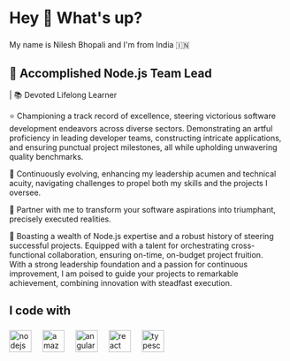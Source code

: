 <h1 align="left">Hey 👋 What's up?</h1>

###

<p align="left">My name is Nilesh Bhopali and I'm from India  🇮🇳</p>

###

<h2 align="left">🚀 Accomplished Node.js Team Lead </h2>
  
  | 📚 Devoted Lifelong Learner


⭐️ Championing a track record of excellence, steering victorious software development endeavors across diverse sectors. Demonstrating an artful proficiency in leading developer teams, constructing intricate applications, and ensuring punctual project milestones, all while upholding unwavering quality benchmarks.


🌱 Continuously evolving, enhancing my leadership acumen and technical acuity, navigating challenges to propel both my skills and the projects I oversee.


🤝 Partner with me to transform your software aspirations into triumphant, precisely executed realities.


🔧 Boasting a wealth of Node.js expertise and a robust history of steering successful projects. Equipped with a talent for orchestrating cross-functional collaboration, ensuring on-time, on-budget project fruition.<br>With a strong leadership foundation and a passion for continuous improvement, I am poised to guide your projects to remarkable achievement, combining innovation with steadfast execution.

###

<p align="left"></p>

###

<h2 align="left">I code with</h2>

###

<div align="left">
  <img src="https://cdn.jsdelivr.net/gh/devicons/devicon/icons/nodejs/nodejs-original.svg" height="40" alt="nodejs logo"  />
  <img width="12" />
  <img src="https://cdn.jsdelivr.net/gh/devicons/devicon/icons/amazonwebservices/amazonwebservices-original.svg" height="40" alt="amazonwebservices logo"  />
  <img width="12" />
  <img src="https://cdn.jsdelivr.net/gh/devicons/devicon/icons/angularjs/angularjs-original.svg" height="40" alt="angularjs logo"  />
  <img width="12" />
  <img src="https://cdn.jsdelivr.net/gh/devicons/devicon/icons/react/react-original.svg" height="40" alt="react logo"  />
  <img width="12" />
  <img src="https://cdn.jsdelivr.net/gh/devicons/devicon/icons/typescript/typescript-original.svg" height="40" alt="typescript logo"  />
</div>

###
